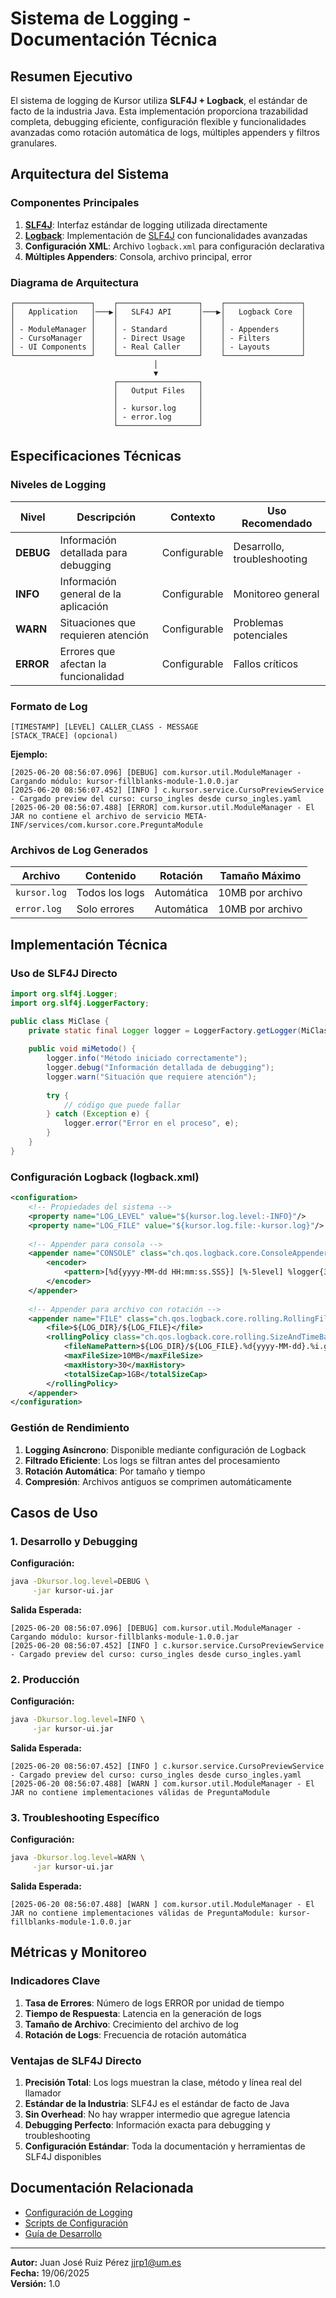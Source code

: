 # Sistema de Logging - Documentación Técnica

## Resumen Ejecutivo

El sistema de logging de Kursor utiliza **SLF4J + Logback**, el estándar de facto de la industria Java. Esta implementación proporciona trazabilidad completa, debugging eficiente, configuración flexible y funcionalidades avanzadas como rotación automática de logs, múltiples appenders y filtros granulares.

## Arquitectura del Sistema

### Componentes Principales

1. [**SLF4J**](https://slf4j.org/): Interfaz estándar de logging utilizada directamente
2. [**Logback**](https://logback.qos.ch/): Implementación de [SLF4J](https://slf4j.org/) con funcionalidades avanzadas
3. **Configuración XML**: Archivo `logback.xml` para configuración declarativa
4. **Múltiples Appenders**: Consola, archivo principal, error

### Diagrama de Arquitectura

```
┌─────────────────┐    ┌──────────────────┐    ┌─────────────────┐
│   Application   │───▶│   SLF4J API      │───▶│   Logback Core  │
│                 │    │                  │    │                 │
│ - ModuleManager │    │ - Standard       │    │ - Appenders     │
│ - CursoManager  │    │ - Direct Usage   │    │ - Filters       │
│ - UI Components │    │ - Real Caller    │    │ - Layouts       │
└─────────────────┘    └──────────────────┘    └─────────────────┘
                                │
                                ▼
                       ┌──────────────────┐
                       │   Output Files   │
                       │                  │
                       │ - kursor.log     │
                       │ - error.log      │
                       └──────────────────┘
```

## Especificaciones Técnicas

### Niveles de Logging

| Nivel | Descripción | Contexto | Uso Recomendado |
|-------|-------------|----------|-----------------|
| **DEBUG** | Información detallada para debugging | Configurable | Desarrollo, troubleshooting |
| **INFO** | Información general de la aplicación | Configurable | Monitoreo general |
| **WARN** | Situaciones que requieren atención | Configurable | Problemas potenciales |
| **ERROR** | Errores que afectan la funcionalidad | Configurable | Fallos críticos |

### Formato de Log

```
[TIMESTAMP] [LEVEL] CALLER_CLASS - MESSAGE
[STACK_TRACE] (opcional)
```

**Ejemplo:**
```
[2025-06-20 08:56:07.096] [DEBUG] com.kursor.util.ModuleManager - Cargando módulo: kursor-fillblanks-module-1.0.0.jar
[2025-06-20 08:56:07.452] [INFO ] c.kursor.service.CursoPreviewService - Cargado preview del curso: curso_ingles desde curso_ingles.yaml
[2025-06-20 08:56:07.488] [ERROR] com.kursor.util.ModuleManager - El JAR no contiene el archivo de servicio META-INF/services/com.kursor.core.PreguntaModule
```

### Archivos de Log Generados

| Archivo | Contenido | Rotación | Tamaño Máximo |
|---------|-----------|----------|---------------|
| `kursor.log` | Todos los logs | Automática | 10MB por archivo |
| `error.log` | Solo errores | Automática | 10MB por archivo |

## Implementación Técnica

### Uso de SLF4J Directo

```java
import org.slf4j.Logger;
import org.slf4j.LoggerFactory;

public class MiClase {
    private static final Logger logger = LoggerFactory.getLogger(MiClase.class);
    
    public void miMetodo() {
        logger.info("Método iniciado correctamente");
        logger.debug("Información detallada de debugging");
        logger.warn("Situación que requiere atención");
        
        try {
            // código que puede fallar
        } catch (Exception e) {
            logger.error("Error en el proceso", e);
        }
    }
}
```

### Configuración Logback (logback.xml)

```xml
<configuration>
    <!-- Propiedades del sistema -->
    <property name="LOG_LEVEL" value="${kursor.log.level:-INFO}"/>
    <property name="LOG_FILE" value="${kursor.log.file:-kursor.log}"/>
    
    <!-- Appender para consola -->
    <appender name="CONSOLE" class="ch.qos.logback.core.ConsoleAppender">
        <encoder>
            <pattern>[%d{yyyy-MM-dd HH:mm:ss.SSS}] [%-5level] %logger{36} - %msg%n</pattern>
        </encoder>
    </appender>
    
    <!-- Appender para archivo con rotación -->
    <appender name="FILE" class="ch.qos.logback.core.rolling.RollingFileAppender">
        <file>${LOG_DIR}/${LOG_FILE}</file>
        <rollingPolicy class="ch.qos.logback.core.rolling.SizeAndTimeBasedRollingPolicy">
            <fileNamePattern>${LOG_DIR}/${LOG_FILE}.%d{yyyy-MM-dd}.%i.gz</fileNamePattern>
            <maxFileSize>10MB</maxFileSize>
            <maxHistory>30</maxHistory>
            <totalSizeCap>1GB</totalSizeCap>
        </rollingPolicy>
    </appender>
</configuration>
```

### Gestión de Rendimiento

1. **Logging Asíncrono**: Disponible mediante configuración de Logback
2. **Filtrado Eficiente**: Los logs se filtran antes del procesamiento
3. **Rotación Automática**: Por tamaño y tiempo
4. **Compresión**: Archivos antiguos se comprimen automáticamente

## Casos de Uso

### 1. Desarrollo y Debugging

**Configuración:**
```bash
java -Dkursor.log.level=DEBUG \
     -jar kursor-ui.jar
```

**Salida Esperada:**
```
[2025-06-20 08:56:07.096] [DEBUG] com.kursor.util.ModuleManager - Cargando módulo: kursor-fillblanks-module-1.0.0.jar
[2025-06-20 08:56:07.452] [INFO ] c.kursor.service.CursoPreviewService - Cargado preview del curso: curso_ingles desde curso_ingles.yaml
```

### 2. Producción

**Configuración:**
```bash
java -Dkursor.log.level=INFO \
     -jar kursor-ui.jar
```

**Salida Esperada:**
```
[2025-06-20 08:56:07.452] [INFO ] c.kursor.service.CursoPreviewService - Cargado preview del curso: curso_ingles desde curso_ingles.yaml
[2025-06-20 08:56:07.488] [WARN ] com.kursor.util.ModuleManager - El JAR no contiene implementaciones válidas de PreguntaModule
```

### 3. Troubleshooting Específico

**Configuración:**
```bash
java -Dkursor.log.level=WARN \
     -jar kursor-ui.jar
```

**Salida Esperada:**
```
[2025-06-20 08:56:07.488] [WARN ] com.kursor.util.ModuleManager - El JAR no contiene implementaciones válidas de PreguntaModule: kursor-fillblanks-module-1.0.0.jar
```

## Métricas y Monitoreo

### Indicadores Clave

1. **Tasa de Errores**: Número de logs ERROR por unidad de tiempo
2. **Tiempo de Respuesta**: Latencia en la generación de logs
3. **Tamaño de Archivo**: Crecimiento del archivo de log
4. **Rotación de Logs**: Frecuencia de rotación automática

### Ventajas de SLF4J Directo

1. **Precisión Total**: Los logs muestran la clase, método y línea real del llamador
2. **Estándar de la Industria**: SLF4J es el estándar de facto de Java
3. **Sin Overhead**: No hay wrapper intermedio que agregue latencia
4. **Debugging Perfecto**: Información exacta para debugging y troubleshooting
5. **Configuración Estándar**: Toda la documentación y herramientas de SLF4J disponibles

## Documentación Relacionada

- [Configuración de Logging](logging-configuracion.md)
- [Scripts de Configuración](../scripts/README.md)
- [Guía de Desarrollo](../README.md)

---

**Autor:** Juan José Ruiz Pérez <jjrp1@um.es>  
**Fecha:** 19/06/2025  
**Versión:** 1.0 